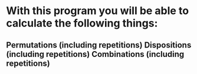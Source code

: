 <h1>With this program you will be able to calculate the following things:</h1>

<h2>Permutations (including repetitions)
Dispositions (including repetitions)
Combinations (including repetitions)</h2>
